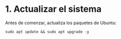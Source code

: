 # 1. Actualizar el sistema

Antes de comenzar, actualiza los paquetes de Ubuntu:

```
sudo apt update && sudo apt upgrade -y
```
